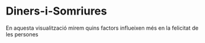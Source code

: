 # Diners-i-Somriures
En aquesta visualització mirem quins factors influeixen més en la felicitat de les persones
